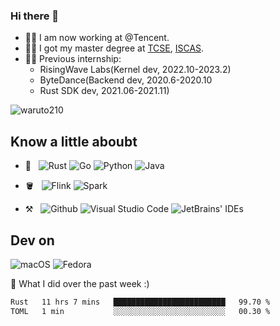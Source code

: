 ### Hi there 👋
- 👨‍💻 I am now working at @Tencent.
- 👨‍🎓 I got my master degree at [TCSE](http://www.tcse.cn), [ISCAS](http://www.iscas.ac.cn).
- 👨‍💻 Previous internship:
  - RisingWave Labs(Kernel dev, 2022.10-2023.2)
  - ByteDance(Backend dev, 2020.6-2020.10
  - Rust SDK dev, 2021.06-2021.11)

<img src="https://komarev.com/ghpvc/?username=waruto210" alt="waruto210" />


## Know a little aboubt

- 📖 &nbsp;
  ![Rust](https://img.shields.io/badge/Rust-red?style=for-the-badge&logo=rust&logoColor=white)
  ![Go](https://img.shields.io/badge/Go-00ADD8?style=for-the-badge&logo=go&logoColor=white)
  ![Python](https://img.shields.io/badge/Python-3776AB?style=for-the-badge&logo=python&logoColor=white)
  ![Java](https://img.shields.io/badge/Java-ED8B00?style=for-the-badge&logo=java&logoColor=white)

- 🪣 &nbsp;
  ![Flink](https://img.shields.io/badge/-Flink-black?style=for-the-badge&logo=apacheflink)
  ![Spark](https://img.shields.io/badge/-Spark-black?style=for-the-badge&logo=apachespark)

- ⚒️ &nbsp;
  ![Github](https://img.shields.io/badge/GitHub-100000?style=for-the-badge&logo=github&logoColor=white)
  ![Visual Studio Code](https://img.shields.io/badge/-Visual%20Studio%20Code-333333?style=for-the-badge&logo=visual-studio-code&logoColor=007ACC)
  ![JetBrains' IDEs](https://img.shields.io/badge/-JetBrains'%20IDEs-333333?style=for-the-badge&logo=jetbrains&logoColor=#000000)

## Dev on
![macOS](https://img.shields.io/badge/-macOS-black?style=for-the-badge&logo=Apple)
![Fedora](https://img.shields.io/badge/-Fedora_Linux-blue?style=for-the-badge&logo=fedora&logoColor=white)

🔭 What I did over the past week :)

<!--START_SECTION:waka-->

```txt
Rust   11 hrs 7 mins   █████████████████████████   99.70 %
TOML   1 min           ░░░░░░░░░░░░░░░░░░░░░░░░░   00.30 %
```

<!--END_SECTION:waka-->
